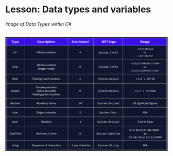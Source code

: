 # Lesson: Data types and variables

###### Image of Data Types within C#
![alt text](data_types.png)